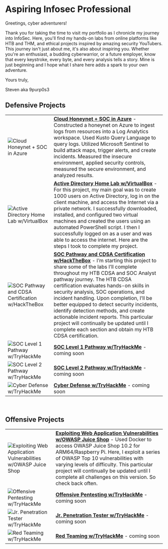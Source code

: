 <h1>Aspiring Infosec Professional</h1>

Greetings, cyber adventurers! 

Thank you for taking the time to visit my portfolio as I chronicle my journey into InfoSec. Here, you'll find my hands-on labs from online platforms like HTB and THM, and ethical projects inspired by amazing security YouTubers. This journey isn't just about me, it's also about inspiring you. Whether you're an enthusiast, a budding cyberwarrior, or a future employer, know that every keystroke, every byte, and every analysis tells a story. Mine is just beginning and I hope what I share here adds a spark to your own adventure.

Yours truly,

Steven aka 9purp0s3



<h2>Defensive Projects</h2>

|||
| --- | --- |
| ![Cloud Honeynet + SOC in Azure](https://miro.medium.com/v2/resize:fit:786/format:webp/1*z0cvpVE3o94s_YFbD3vh8g.jpeg) |<b>[Cloud Honeynet + SOC in Azure](https://medium.com/@stevenrim/building-a-cloud-honeynet-soc-in-azure-980f84fb5147)</b> - Constructed a honeynet on Azure to ingest logs from resources into a Log Analytics workspace. Used Kusto Query Language to query logs. Utilized Microsoft Sentinel to build attack maps, trigger alerts, and create incidents. Measured the insecure environment, applied security controls, measured the secure environment, and analyzed results. |
| ![Active Directory Home Lab w/VirtualBox](https://miro.medium.com/v2/resize:fit:786/format:webp/1*snXduusSKqhuinZbGgaC2w.jpeg) |<b>[Active Directory Home Lab w/VirtualBox](https://medium.com/@stevenrim/active-directory-home-lab-w-virtualbox-e07932251a9f)</b> - For this project, my main goal was to create 1000 users on Active Directory, log in on the client machine, and access the Internet via a private network. I successfully downloaded, installed, and configured two virtual machines and created the users using an automated PowerShell script. I then I successfully logged on as a user and was able to access the internet. Here are the steps I took to complete my project. |
| ![SOC Pathway and CDSA Certification w/HackTheBox](https://www.hackthebox.com/storage/blog/ceWOP6W5gJqYVSDRjS1h88NRVOu7KKJb.jpg) |<b>[SOC Pathway and CDSA Certification w/HackTheBox](https://medium.com/@stevenrim/hackthebox-certified-defensive-security-analyst-cdsa-journey-5bb5fbeaa1d7)</b> - I’m starting this project to share some of the labs I’ll complete throughout my HTB CDSA and SOC Analyst pathway journey. The HTB CDSA certification evaluates hands-on skills in security analysis, SOC operations, and incident handling. Upon completion, I’ll be better equipped to detect security incidents, identify detection methods, and create actionable incident reports. This particular project will continually be updated until I complete each section and obtain my HTB CDSA certification. |
| ![SOC Level 1 Pathway w/TryHackMe](https://cdn-images-1.medium.com/max/880/1*Zr6Z69vCvfqKZ7jX_bEImA.png) |<b>[SOC Level 1 Pathway w/TryHackMe]()</b> - coming soon |
| ![SOC Level 2 Pathway w/TryHackMe](https://cdn-images-1.medium.com/max/880/1*NlHdkTL1M4ONGLZz1FPyGQ.png) |<b>[SOC Level 2 Pathway w/TryHackMe]()</b> - coming soon |
| ![Cyber Defense w/TryHackMe](https://cdn-images-1.medium.com/max/880/1*lmqIzrcfEHN3o9oy4m29jg.png) |<b>[Cyber Defense w/TryHackMe]()</b> - coming soon |



<br>



<h2>Offensive Projects</h2>

|||
| --- | --- |
| ![Exploiting Web Application Vulnerabilities w/OWASP Juice Shop](https://miro.medium.com/v2/resize:fit:786/format:webp/1*Hvqf01m7Mn7YKnfPgfVOeQ.png) |<b>[Exploiting Web Application Vulnerabilities w/OWASP Juice Shop](https://medium.com/@stevenrim/owasp-juice-shop-10-2-for-arm64-raspberry-pi-5-68c28c046ccd)</b> - Used Docker to access OWASP Juice Shop 10.2 for ARM64/Raspberry Pi. Here, I exploit a series of OWASP Top 10 vulnerabilities with varying levels of difficulty. This particular project will continually be updated until I complete all challenges on this version. So check back often. |
| ![Offensive Pentesting w/TryHackMe](https://cdn-images-1.medium.com/max/880/1*E-TUyWC8w_iMTIeOv5w5OA.png) |<b>[Offensive Pentesting w/TryHackMe]()</b> - coming soon |
| ![Jr. Penetration Tester w/TryHackMe](https://cdn-images-1.medium.com/max/880/1*HkrFgGo92PIE2lZKjUCH0A.png) |<b>[Jr. Penetration Tester w/TryHackMe]()</b> - coming soon |
| ![Red Teaming w/TryHackMe](https://cdn-images-1.medium.com/max/880/1*fEnuPDfCjTQuCBVGLldBtw.png) |<b>[Red Teaming w/TryHackMe]()</b> - coming soon |
